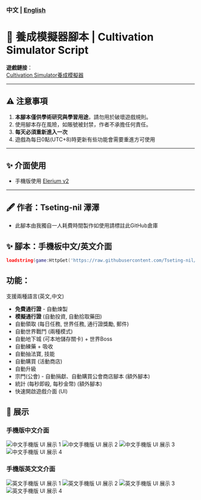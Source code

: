### 中文 | [English](READMEen.md)
# 🌟 養成模擬器腳本 | Cultivation Simulator Script

**遊戲鏈接**：  
[Cultivation Simulator養成模擬器](https://www.roblox.com/games/18645473062/UPD21-Cultivation-Simulator)

---

## ⚠️ 注意事項
1. **本腳本僅供學術研究與學習用途**，請勿用於破壞遊戲規則。
2. 使用腳本存在風險，如賬號被封禁，作者不承擔任何責任。
3. **每天必須重新進入一次**
4. 遊戲為每日0點(UTC+8)時更新有些功能會需要重進方可使用
   
---

## ✨ 介面使用
- 手機版使用 [Elerium v2](https://github.com/memejames/elerium-v2-ui-library)

---

## 🖋 作者：Tseting-nil 澤澤 
  - 此腳本由我獨自一人耗費時間製作如使用請標註此GitHub倉庫

## ✨ 腳本：手機板中文/英文介面
```lua
loadstring(game:HttpGet('https://raw.githubusercontent.com/Tseting-nil/-Cultivation-Simulator-script/refs/heads/main/%E5%95%9F%E5%8B%95%E5%99%A8%E5%8A%A0%E5%AF%86%E9%81%B8%E5%96%AE.lua'))()
```
## 功能：

支援兩種語言(英文,中文)

* **免費通行證** - 自動煉製
* **模擬通行證** (自動投資, 自動拾取藥田)
* 自動領取 (每日任務, 世界任務, 通行證獎勵, 郵件)
* 自動世界戰鬥 (兩種模式)
* 自動地下城 (可本地儲存關卡) + 世界Boss
* 自動練藥 + 吸收
* 自動抽法寶, 技能
* 自動購買 (活動商店)
* 自動升級
* 宗門(公會) - 自動捐獻、自動購買公會商店腳本 (額外腳本)
* 統計 (每秒即殺, 每秒金幣) (額外腳本)
* 快速開啟遊戲介面 (UI)
  
## 📸 展示

### 手機版中文介面
![中文手機版 UI 展示 1](https://github.com/Tseting-nil/-Cultivation-Simulator-script/blob/main/%E5%9C%96%E7%89%87/%E4%B8%AD%E6%96%87%E6%BC%94%E7%A4%BA1.png)  ![中文手機版 UI 展示 2](https://github.com/Tseting-nil/-Cultivation-Simulator-script/blob/main/%E5%9C%96%E7%89%87/%E4%B8%AD%E6%96%87%E6%BC%94%E7%A4%BA2.png)  ![中文手機版 UI 展示 3](https://github.com/Tseting-nil/-Cultivation-Simulator-script/blob/main/%E5%9C%96%E7%89%87/%E4%B8%AD%E6%96%87%E6%BC%94%E7%A4%BA3.png) ![中文手機版 UI 展示 4](https://github.com/Tseting-nil/-Cultivation-Simulator-script/blob/main/%E5%9C%96%E7%89%87/%E4%B8%AD%E6%96%87%E6%BC%94%E7%A4%BA4.png)  

### 手機版英文文介面
![英文手機版 UI 展示 1](https://github.com/Tseting-nil/-Cultivation-Simulator-script/blob/main/%E5%9C%96%E7%89%87/%E8%8B%B1%E6%96%87%E6%BC%94%E7%A4%BA1.png)  ![英文手機版 UI 展示 2](https://github.com/Tseting-nil/-Cultivation-Simulator-script/blob/main/%E5%9C%96%E7%89%87/%E8%8B%B1%E6%96%87%E6%BC%94%E7%A4%BA2.png)  ![英文手機版 UI 展示 3](https://github.com/Tseting-nil/-Cultivation-Simulator-script/blob/main/%E5%9C%96%E7%89%87/%E8%8B%B1%E6%96%87%E6%BC%94%E7%A4%BA3.png) ![英文手機版 UI 展示 4](https://github.com/Tseting-nil/-Cultivation-Simulator-script/blob/main/%E5%9C%96%E7%89%87/%E8%8B%B1%E6%96%87%E6%BC%94%E7%A4%BA4.png)   
